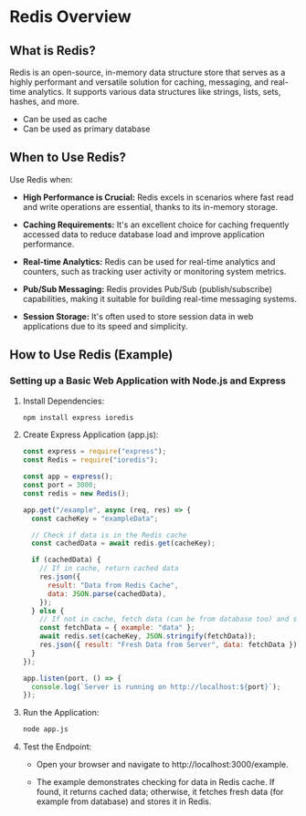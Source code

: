 # Redis Overview

## What is Redis?

Redis is an open-source, in-memory data structure store that serves as a highly performant and versatile solution for caching, messaging, and real-time analytics. It supports various data structures like strings, lists, sets, hashes, and more.

- Can be used as cache
- Can be used as primary database

## When to Use Redis?

Use Redis when:

- **High Performance is Crucial:** Redis excels in scenarios where fast read and write operations are essential, thanks to its in-memory storage.

- **Caching Requirements:** It's an excellent choice for caching frequently accessed data to reduce database load and improve application performance.

- **Real-time Analytics:** Redis can be used for real-time analytics and counters, such as tracking user activity or monitoring system metrics.

- **Pub/Sub Messaging:** Redis provides Pub/Sub (publish/subscribe) capabilities, making it suitable for building real-time messaging systems.

- **Session Storage:** It's often used to store session data in web applications due to its speed and simplicity.

## How to Use Redis (Example)

### Setting up a Basic Web Application with Node.js and Express

1. Install Dependencies:

   ```bash
   npm install express ioredis
   ```

2. Create Express Application (app.js):

   ```javascript
   const express = require("express");
   const Redis = require("ioredis");

   const app = express();
   const port = 3000;
   const redis = new Redis();

   app.get("/example", async (req, res) => {
     const cacheKey = "exampleData";

     // Check if data is in the Redis cache
     const cachedData = await redis.get(cacheKey);

     if (cachedData) {
       // If in cache, return cached data
       res.json({
         result: "Data from Redis Cache",
         data: JSON.parse(cachedData),
       });
     } else {
       // If not in cache, fetch data (can be from database too) and store in Redis
       const fetchData = { example: "data" };
       await redis.set(cacheKey, JSON.stringify(fetchData));
       res.json({ result: "Fresh Data from Server", data: fetchData });
     }
   });

   app.listen(port, () => {
     console.log(`Server is running on http://localhost:${port}`);
   });
   ```

3. Run the Application:

   ```bash
   node app.js
   ```

4. Test the Endpoint:

   - Open your browser and navigate to http://localhost:3000/example.

   - The example demonstrates checking for data in Redis cache. If found, it returns cached data; otherwise, it fetches fresh data (for example from database) and stores it in Redis.
